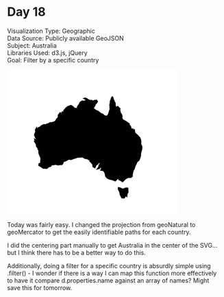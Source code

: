 # Day 18

Visualization Type: Geographic <br>
Data Source: Publicly available GeoJSON <br>
Subject: Australia <br>
Libraries Used: d3.js, jQuery <br>
Goal: Filter by a specific country <br>

![Day 18](day18.png)

Today was fairly easy. I changed the projection from geoNatural to geoMercator to get the easily identifiable paths for each country. 

I did the centering part manually to get Australia in the center of the SVG... but I think there has to be a better way to do this. 

Additionally, doing a filter for a specific country is absurdly simple using .filter() - I wonder if there is a way I can map this function more effectively to have it compare d.properties.name against an array of names? Might save this for tomorrow. 